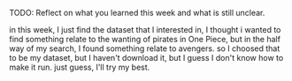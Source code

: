TODO: Reflect on what you learned this week and what is still unclear.

in this week, I just find the dataset that I interested in, I thought i wanted to find something relate to the wanting of pirates in One Piece, but in the half way of my search, I found something relate to avengers. so I choosed that to be my dataset, but I haven't download it, but I guess I don't know how to make it run. just guess, I'll try my best.